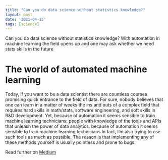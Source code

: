 ```yaml
---
title: "Can you do data science without statistics knowledge?"
layout: post
date: '2021-04-15'
tags: [science]
---
```


Can you do data science without statistics knowledge?
With automation in machine learning the field opens up and one may ask whether we need stats skills in the future

# The world of automated machine learning

Today, if you want to be a data scientist there are countless courses promising quick entrance to the field of data. For sure, nobody believes that one can learn in a matter of weeks the ins and outs of a complex field that requires hard skills in math/stats, software engineering, and soft skills in R&D development. Yet, because of automation it seems sensible to train machine learning technicians: people with knowledge of the tools and APIs that unleash the power of data analytics.
because of automation it seems sensible to train machine learning technicians
In fact, I’m also trying to use such tools as much as possible. The reason is that implementing any of these methods yourself is usually pointless and prone to bugs.

Read further on [Medium](https://medium.datadriveninvestor.com/is-there-data-science-without-statistics-70d671649dc3)